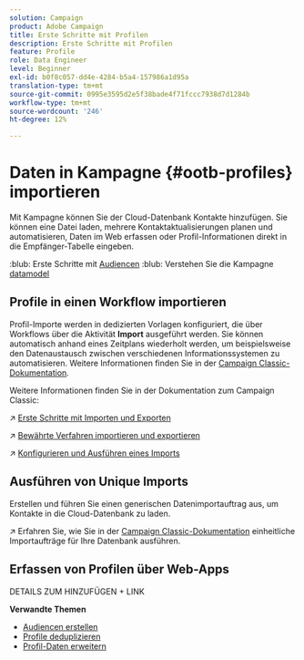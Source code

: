 ```yaml
---
solution: Campaign
product: Adobe Campaign
title: Erste Schritte mit Profilen
description: Erste Schritte mit Profilen
feature: Profile
role: Data Engineer
level: Beginner
exl-id: b0f8c057-dd4e-4284-b5a4-157986a1d95a
translation-type: tm+mt
source-git-commit: 0995e3595d2e5f38bade4f71fccc7938d7d1284b
workflow-type: tm+mt
source-wordcount: '246'
ht-degree: 12%

---
```


# Daten in Kampagne {#ootb-profiles} importieren

Mit Kampagne können Sie der Cloud-Datenbank Kontakte hinzufügen. Sie können eine Datei laden, mehrere Kontaktaktualisierungen planen und automatisieren, Daten im Web erfassen oder Profil-Informationen direkt in die Empfänger-Tabelle eingeben.

:blub: Erste Schritte mit [Audiencen](audiences.md)
:blub: Verstehen Sie die Kampagne [datamodel](../dev/datamodel.md)

## Profile in einen Workflow importieren

Profil-Importe werden in dedizierten Vorlagen konfiguriert, die über Workflows über die Aktivität **Import** ausgeführt werden. Sie können automatisch anhand eines Zeitplans wiederholt werden, um beispielsweise den Datenaustausch zwischen verschiedenen Informationssystemen zu automatisieren. Weitere Informationen finden Sie in der [Campaign Classic-Dokumentation](https://experienceleague.adobe.com/docs/campaign-classic/using/getting-started/importing-and-exporting-data/import-export-workflows.html).


Weitere Informationen finden Sie in der Dokumentation zum Campaign Classic:

:arrow_upper_right: [Erste Schritte mit Importen und Exporten](https://experienceleague.adobe.com/docs/campaign-classic/using/getting-started/importing-and-exporting-data/get-started-data-import-export.html)

:arrow_upper_right: [Bewährte Verfahren importieren und exportieren](https://experienceleague.adobe.com/docs/campaign-classic/using/getting-started/importing-and-exporting-data/best-practices/import-export-best-practices.html)

:arrow_upper_right: [Konfigurieren und Ausführen eines Imports](https://experienceleague.adobe.com/docs/campaign-classic/using/getting-started/importing-and-exporting-data/generic-imports-exports/executing-import-jobs.html)

## Ausführen von Unique Imports

Erstellen und führen Sie einen generischen Datenimportauftrag aus, um Kontakte in die Cloud-Datenbank zu laden.

:arrow_upper_right: Erfahren Sie, wie Sie in der [Campaign Classic-Dokumentation](https://experienceleague.adobe.com/docs/campaign-classic/using/getting-started/importing-and-exporting-data/generic-imports-exports/about-generic-imports-exports.html) einheitliche Importaufträge für Ihre Datenbank ausführen.

## Erfassen von Profilen über Web-Apps

DETAILS ZUM HINZUFÜGEN + LINK


**Verwandte Themen**

* [Audiencen erstellen](audiences.md)
* [Profile deduplizieren](https://experienceleague.adobe.com/docs/campaign-classic/using/automating-with-workflows/use-cases/data-management/deduplication-merge.html)
* [Profil-Daten erweitern](https://experienceleague.adobe.com/docs/campaign-classic/using/automating-with-workflows/use-cases/data-management/enriching-data.html)

